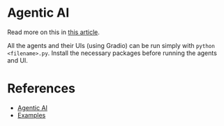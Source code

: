 # Agentic AI
Read more on this in [this article](https://www.linkedin.com/posts/prasad-n-85595b14b_agenticai-aiagents-ai-activity-7327612898816487424-A4E4?utm_source=share&utm_medium=member_desktop&rcm=ACoAACRFQAEBo2NJwtpN0Cur9pjobg-OKRmGduU).

All the agents and their UIs (using Gradio) can be run simply with `python <filename>.py`. Install the necessary packages before running the agents and UI. 

# References
- [Agentic AI](https://ai.pydantic.dev/agents/#introduction)
- [Examples](https://ai.pydantic.dev/examples/)